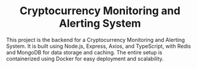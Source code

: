 <h1 align='center'>Cryptocurrency Monitoring and Alerting System</h1>

This project is the backend for a Cryptocurrency Monitoring and Alerting System. It is built using Node.js, Express, Axios, and TypeScript, with Redis and MongoDB for data storage and caching. The entire setup is containerized using Docker for easy deployment and scalability.
